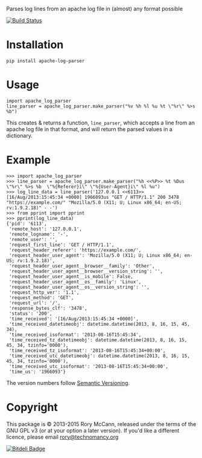 Parses log lines from an apache log file in (almost) any format possible

[![Build Status](https://travis-ci.org/rory/apache-log-parser.png?branch=master)](https://travis-ci.org/rory/apache-log-parser)

Installation
============

    pip install apache-log-parser

Usage
=====

    import apache_log_parser
    line_parser = apache_log_parser.make_parser("%v %h %l %u %t \"%r\" %>s %b")

This creates & returns a function, ``line_parser``, which accepts a line from an apache log file in that format, and will return the parsed values in a dictionary.

Example
=======

    >>> import apache_log_parser
    >>> line_parser = apache_log_parser.make_parser("%h <<%P>> %t %Dus \"%r\" %>s %b  \"%{Referer}i\" \"%{User-Agent}i\" %l %u")
    >>> log_line_data = line_parser('127.0.0.1 <<6113>> [16/Aug/2013:15:45:34 +0000] 1966093us "GET / HTTP/1.1" 200 3478  "https://example.com/" "Mozilla/5.0 (X11; U; Linux x86_64; en-US; rv:1.9.2.18)" - -')
    >>> from pprint import pprint
    >>> pprint(log_line_data)
    {'pid': '6113',
     'remote_host': '127.0.0.1',
     'remote_logname': '-',
     'remote_user': '',
     'request_first_line': 'GET / HTTP/1.1',
     'request_header_referer': 'https://example.com/',
     'request_header_user_agent': 'Mozilla/5.0 (X11; U; Linux x86_64; en-US; rv:1.9.2.18)',
     'request_header_user_agent__browser__family': 'Other',
     'request_header_user_agent__browser__version_string': '',
     'request_header_user_agent__is_mobile': False,
     'request_header_user_agent__os__family': 'Linux',
     'request_header_user_agent__os__version_string': '',
     'request_http_ver': '1.1',
     'request_method': 'GET',
     'request_url': '/',
     'response_bytes_clf': '3478',
     'status': '200',
     'time_received': '[16/Aug/2013:15:45:34 +0000]',
     'time_received_datetimeobj': datetime.datetime(2013, 8, 16, 15, 45, 34),
     'time_received_isoformat': '2013-08-16T15:45:34',
     'time_received_tz_datetimeobj': datetime.datetime(2013, 8, 16, 15, 45, 34, tzinfo='0000'),
     'time_received_tz_isoformat': '2013-08-16T15:45:34+00:00',
     'time_received_utc_datetimeobj': datetime.datetime(2013, 8, 16, 15, 45, 34, tzinfo='0000'),
     'time_received_utc_isoformat': '2013-08-16T15:45:34+00:00',
     'time_us': '1966093'}

The version numbers follow [Semantic Versioning](http://semver.org/).

Copyright
=========

This package is © 2013-2015 Rory McCann, released under the terms of the GNU GPL v3 (or at your option a later version). If you'd like a different licence, please email <rory@technomancy.org>


[![Bitdeli Badge](https://d2weczhvl823v0.cloudfront.net/rory/apache-log-parser/trend.png)](https://bitdeli.com/free "Bitdeli Badge")

